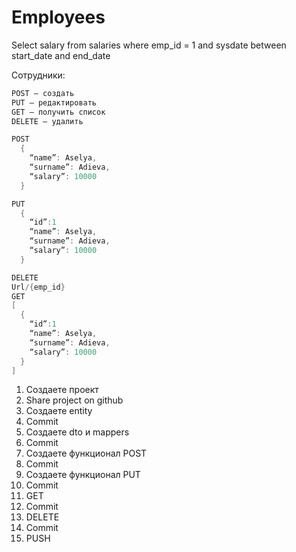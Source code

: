 # Employees

Select salary from salaries where emp_id = 1 and sysdate between start_date and end_date

Сотрудники:

```java
POST – создать
PUT – редактировать
GET – получить список
DELETE – удалить

POST
  {
    “name”: Aselya,
    “surname”: Adieva,
    “salary”: 10000
  }

PUT
  {
    “id”:1
    “name”: Aselya,
    “surname”: Adieva,
    “salary”: 10000
  }

DELETE
Url/{emp_id}
GET
[
  {
    “id”:1
    “name”: Aselya,
    “surname”: Adieva,
    “salary”: 10000
  }
]
```

1. Cоздаете проект
2. Share project on github
3. Создаете entity
4. Commit
5. Создаете dto и mappers
6. Commit
7. Создаете функционал POST
8. Commit
9. Создаете функционал PUT
10. Commit
11. GET
12. Commit
13. DELETE
14. Commit
15. PUSH
